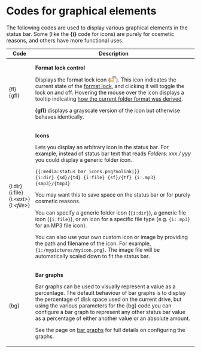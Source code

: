 # Codes for graphical elements

The following codes are used to display various graphical elements in the status bar. Some (like the **{i}** code for icons) are purely for cosmetic reasons, and others have more functional uses.

<table>
<thead><tr><th>
Code</th><th>
Description
</th></tr></thead><tbody><tr><td>

{fl}  
{gfl}</td><td>

**Format lock control**

Displays the format lock icon (![](/Manual/images/media/format_lock.png)). This icon indicates the current state of the [format lock](/Manual/basic_concepts/folder_options/locking_the_format.md), and clicking it will toggle the lock on and off. Hovering the mouse over the icon displays a tooltip indicating [how the current folder format was derived](/Manual/basic_concepts/folder_options/identifying_the_current_format.md).

**{gfl}** displays a grayscale version of the icon but otherwise behaves identically.
</td></tr><tr><td>

{i:dir}  
{i:file}  
<nobr>{i:*\<ext\>*}</nobr>  
<nobr>{i:*\<file\>*}</nobr></td><td>

**Icons**

Lets you display an arbitrary icon in the status bar. For example, instead of status bar text that reads *Folders: xxx / yyy* you could display a generic folder icon.

    {{:media:status_bar_icons.png?nolink|}}
    {i:dir} {sd}/{td} {i:file} {sf}/{tf} {i:.mp3} {smp3}/{tmp3}

You may want this to save space on the status bar or for purely cosmetic reasons.

You can specify a generic folder icon (`{i:dir}`), a generic file icon (`{i:file}`), or an icon for a specific file type (e.g. `{i:.mp3}` for an MP3 file icon).

You can also use your own custom icon or image by providing the path and filename of the icon. For example, `{i:/mypictures/myicon.png}`. The image file will be automatically scaled down to fit the status bar.
</td></tr><tr><td>
{bg}</td><td>

**Bar graphs**

Bar graphs can be used to visually represent a value as a percentage. The default behaviour of bar graphs is to display the percentage of disk space used on the current drive, but using the various parameters for the {bg} code you can configure a bar graph to represent any other status bar value as a percentage of either another value or an absolute amount.

See the page on [bar graphs](bar_graphs_and_percentages.md) for full details on configuring the graphs.
</td></tr></tbody>
</table>

